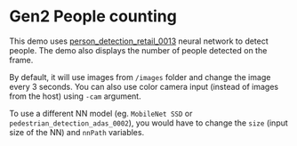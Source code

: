 # Gen2 People counting

This demo uses [person_detection_retail_0013](https://docs.openvinotoolkit.org/2018_R5/_docs_Retail_object_detection_pedestrian_rmnet_ssd_0013_caffe_desc_person_detection_retail_0013.html) neural network to detect people. The demo also displays the number of people detected on the frame.

By default, it will use images from `/images` folder and change the image every 3 seconds. You can also use color camera input (instead of images from the host) using `-cam` argument.

To use a different NN model (eg. `MobileNet SSD` or `pedestrian_detection_adas_0002`), you would have to change the `size` (input size of the NN) and `nnPath` variables.
